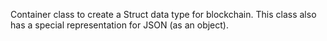 Container class to create a Struct data type for blockchain. This class also has a special representation for JSON (as an object).